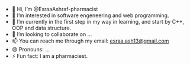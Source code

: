 - 👋 Hi, I’m @EsraaAshraf-pharmacist
- 👀 I’m interested in software engeneering and web programming.
- 🌱 I’m currently in the first step in my way in learning, and start by C++, OOP and data structure.
- 💞️ I’m looking to collaborate on ...
- 📫 You can reach me through my email: esraa.ash13@gmail.com
- 😄 Pronouns: ...
- ⚡ Fun fact: I am a pharmaciest.

<!---
EsraaAshraf-pharmacist/EsraaAshraf-pharmacist is a ✨ special ✨ repository because its `README.md` (this file) appears on your GitHub profile.
You can click the Preview link to take a look at your changes.
--->
